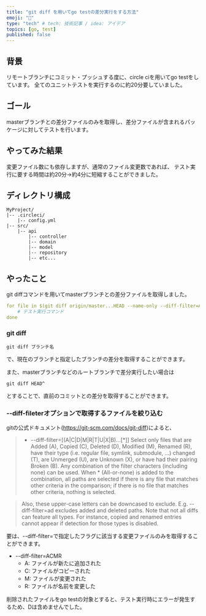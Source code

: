 ```yaml
---
title: "git diff を用いてgo testの差分実行をする方法"
emoji: "🙆"
type: "tech" # tech: 技術記事 / idea: アイデア
topics: [go, test]
published: false
---
```


## 背景
リモートブランチにコミット・プッシュする度に、circle ciを用いてgo testをしています。
全てのユニットテストを実行するのに約20分要していました。

## ゴール
masterブランチとの差分ファイルのみを取得し、差分ファイルが含まれるパッケージに対してテストを行います。

## やってみた結果
変更ファイル数にも依存しますが、通常のファイル変更数であれば、
テスト実行に要する時間は約20分→約4分に短縮することができました。

## ディレクトリ構成
```
MyProject/
|-- .circleci/
    |-- config.yml
|-- src/
    |-- api
        |-- controller
        |-- domain
        |-- model
        |-- repository
        |-- etc...

```

## やったこと
git diffコマンドを用いてmasterブランチとの差分ファイルを取得しました。
```yaml
for file in $(git diff origin/master...HEAD --name-only --diff-filter=ACMR | grep "\.go$"); do
    # テスト実行コマンド
done
```

### git diff
```
git diff ブランチ名
```
で、現在のブランチと指定したブランチの差分を取得することができます。

また、masterブランチなどのルートブランチで差分実行したい場合は
```
git diff HEAD^
```
とすることで、直前のコミットとの差分を取得することができます。


### --diff-fileterオプションで取得するファイルを絞り込む
gitの公式ドキュメント(https://git-scm.com/docs/git-diff)によると、
>- --diff-filter=[(A|C|D|M|R|T|U|X|B)…​[*]]
Select only files that are Added (A), Copied (C), Deleted (D), Modified (M), Renamed (R), have their type (i.e. regular file, symlink, submodule, …​) changed (T), are Unmerged (U), are Unknown (X), or have had their pairing Broken (B). Any combination of the filter characters (including none) can be used. When * (All-or-none) is added to the combination, all paths are selected if there is any file that matches other criteria in the comparison; if there is no file that matches other criteria, nothing is selected.

>Also, these upper-case letters can be downcased to exclude. E.g. --diff-filter=ad excludes added and deleted paths.
Note that not all diffs can feature all types. For instance, copied and renamed entries cannot appear if detection for those types is disabled.

要は、--diff-filter=で指定したフラグに該当する変更ファイルのみを取得することができます。
- --diff-filter=ACMR
    - A: ファイルが新たに追加された
    - C: ファイルがコピーされた
    - M: ファイルが変更された
    - R: ファイルが名前を変更した

削除されたファイルをgo testの対象とすると、テスト実行時にエラーが発生するため、Dは含めませんでした。
